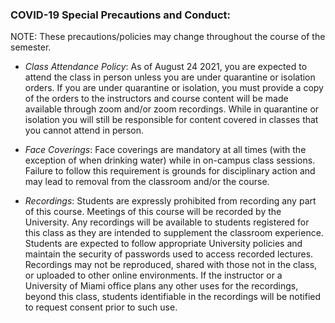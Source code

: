 ### COVID-19 Special Precautions and Conduct:  

NOTE: These precautions/policies may change throughout the course of the semester.

-   *Class Attendance Policy*: As of August 24 2021, you are expected to attend the class in person unless you are under quarantine or isolation orders. If you are under quarantine or isolation, you must provide a copy of the orders to the instructors and course content will be made available through zoom and/or zoom recordings. While in quarantine or isolation you will still be responsible for content covered in classes that you cannot attend in person.
 
[//]: # (-   *Camera While Remote*: Students who are attending a class session synchronously are required to have their video enabled.)

-   *Face Coverings*: Face coverings are mandatory at all times (with the exception of when drinking water) while in on-campus class sessions. Failure to follow this requirement is grounds for disciplinary action and may lead to removal from the classroom and/or the course.

-   *Recordings*: Students are expressly prohibited from recording any part of this course. Meetings of this course will be recorded by the University. Any recordings will be available to students registered for this class as they are intended to supplement the classroom experience. Students are expected to follow appropriate University policies and maintain the security of passwords used to access recorded lectures. Recordings may not be reproduced, shared with those not in the class, or uploaded to other online environments. If the instructor or a University of Miami office plans any other uses for the recordings, beyond this class, students identifiable in the recordings will be notified to request consent prior to such use.

[//]: # (-   *Class Attendance Policy*: Unless you are approved to take this course under the Remote Learning Option, physical attendance in the classroom is required as scheduled. You are expected to participate with your video enabled during your non-classroom days. If at some point in the semester you cannot physically attend class sessions due to illness, injury, or other approved absence, you must contact the instructor for permission to temporarily attend the course online. Unexcused absences from the classroom may affect your grade or lead to failing the course.)

[//]: # (  -   If you are approved to take this course under the Remote Learning Option, attendance in the virtual class is required as scheduled unless this creates undue hardship due to differences in your residential time-zone and that of Miami Florida. If you are a Remote Learning Option student, you may not under any circumstances physically attend the class on campus. If you cannot attend the virtual class due to illness or other reason, you must contact the instructor. Unexcused absences from the classroom may affect your grade or lead to failing the course. Please see the full Attendance Policy for this course under the headline "Class Attendance and Absences" above.)

[//]: # (  -   If you are approved to take this course under the Remote Learning Option, you must keep up with the virtual class as scheduled. You may not under any circumstances physically attend the class on campus. If you cannot keep up with the virtual class due to illness or other reason, you must contact the instructor. Failure to keep up with the virtual class as scheduled may affect your grade or lead to failing the course. Please see the full Attendance Policy for this course under the headline "Class Attendance and Absences" above.)

[//]: # (-   *Assigned student seating*: The seat you select on the first day of class must be from among those identified as meeting the physical distance requirements for COVID-19; this seat will be your assigned seat for the remainder of the semester. This will enable the most effective COVID-19 contact tracing, should it be required.)

[//]: # (-   *Daily symptom checker*: Students are required to use the Daily Symptom Checker and be cleared to attend class each day. Students may be asked to show the green “Good to Go” notice. You may be required to produce your notice at any time while on campus. Students who fail to comply or to produce their “Good to Go” notice will be asked to leave the classroom.)